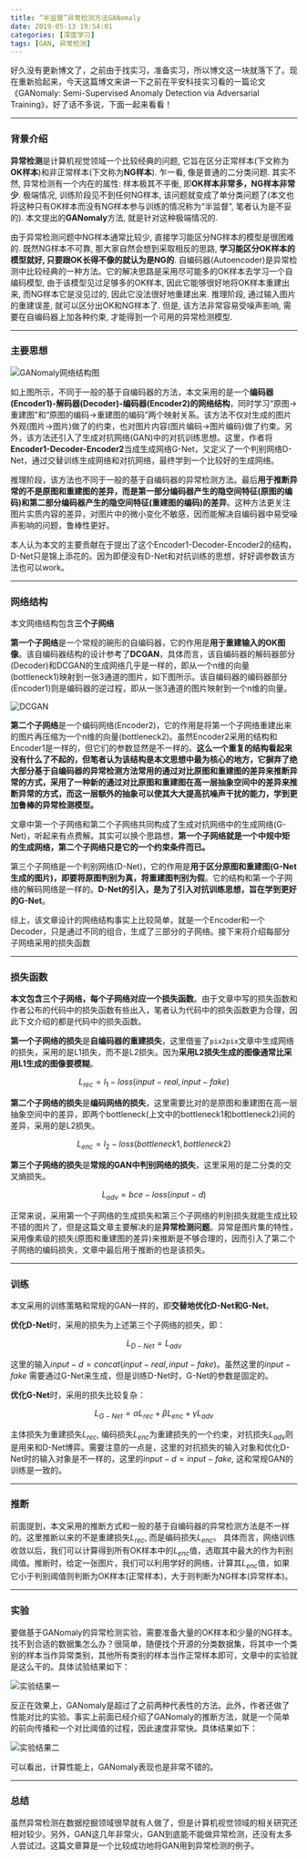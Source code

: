 ```yaml
---
title: “半监督”异常检测方法GANomaly
date: 2019-05-13 19:54:01
categories: [深度学习]
tags: [GAN, 异常检测] 
---
```


好久没有更新博文了，之前由于找实习，准备实习，所以博文这一块就落下了。现在重新拾起来，今天这篇博文来讲一下之前在平安科技实习看的一篇论文《GANomaly: Semi-Supervised Anomaly Detection via Adversarial Training》，好了话不多说，下面一起来看看！<!--more-->

---

### 背景介绍

**异常检测**是计算机视觉领域一个比较经典的问题, 它旨在区分正常样本(下文称为**OK样本**)和非正常样本(下文称为**NG样本**). 乍一看, 像是普通的二分类问题. 其实不然, 异常检测有一个内在的属性: 样本极其不平衡, 即**OK样本非常多，NG样本非常少**. 极端情况, 训练阶段见不到任何NG样本, 该问题就变成了单分类问题了(本文也将这种只有OK样本而没有NG样本参与训练的情况称为“半监督”, 笔者认为是不妥的). 本文提出的**GANomaly**方法, 就是针对这种极端情况的.

由于异常检测问题中NG样本通常比较少, 直接学习能区分NG样本的模型是很困难的. 既然NG样本不可靠, 那大家自然会想到采取相反的思路, **学习能区分OK样本的模型就好, 只要跟OK长得不像的就认为是NG的**. 自编码器(Autoencoder)是异常检测中比较经典的一种方法。它的解决思路是采用尽可能多的OK样本去学习一个自编码模型, 由于该模型见过足够多的OK样本, 因此它能够很好地将OK样本重建出来, 而NG样本它是没见过的, 因此它没法很好地重建出来. 推理阶段, 通过输入图片的重建误差, 就可以区分出OK和NG样本了. 但是, 该方法非常容易受噪声影响, 需要在自编码器上加各种约束, 才能得到一个可用的异常检测模型.

---

### 主要思想

![GANomaly网络结构图](https://myblogs-photos-1256941622.cos.ap-chengdu.myqcloud.com/GANomaly/GANomaly%E7%BD%91%E7%BB%9C%E7%BB%93%E6%9E%84%E5%9B%BE.jpg?q-sign-algorithm=sha1&q-ak=AKID0FZoYQkNUe71GQGrvl6cd7TBNHxNe8ed&q-sign-time=1558683028;1558684828&q-key-time=1558683028;1558684828&q-header-list=&q-url-param-list=&q-signature=a892bc2435e079e3328c95bc53f5b9f6f3945804&x-cos-security-token=b2f685260f3f63f57de5a574b44aca8a8b1982f310001)


如上图所示，不同于一般的基于自编码器的方法，本文采用的是一个**编码器(Encoder1)-解码器(Decoder)-编码器(Encoder2)的网络结构**，同时学习“原图->重建图”和“原图的编码->重建图的编码”两个映射关系。该方法不仅对生成的图片外观(图片->图片)做了的约束，也对图片内容(图片编码->图片编码)做了约束。另外，该方法还引入了生成对抗网络(GAN)中的对抗训练思想。这里，作者将**Encoder1-Decoder-Encoder2**当成生成网络G-Net，又定义了一个判别网络D-Net，通过交替训练生成网络和对抗网络，最终学到一个比较好的生成网络。

推理阶段，该方法也不同于一般的基于自编码器的异常检测方法。最后**用于推断异常的不是原图和重建图的差异，而是第一部分编码器产生的隐空间特征(原图的编码)和第二部分编码器产生的隐空间特征(重建图的编码)的差异**。这种方法更关注图片实质内容的差异，对图片中的微小变化不敏感，因而能解决自编码器中易受噪声影响的问题，鲁棒性更好。

本人认为本文的主要贡献在于提出了这个Encoder1-Decoder-Encoder2的结构，D-Net只是锦上添花的。因为即便没有D-Net和对抗训练的思想，好好调参数该方法也可以work。

---

### 网络结构

本文网络结构包含**三个子网络**

**第一个子网络**是一个常规的碗形的自编码器，它的作用是**用于重建输入的OK图像**。该自编码器结构的设计参考了**DCGAN**，具体而言，该自编码器的解码器部分(Decoder)和DCGAN的生成网络几乎是一样的，即从一个n维的向量(bottleneck1)映射到一张3通道的图片，如下图所示。该自编码器的编码器部分(Encoder1)则是编码器的逆过程，即从一张3通道的图片映射到一个n维的向量。

![DCGAN](https://myblogs-photos-1256941622.cos.ap-chengdu.myqcloud.com/GANomaly/DCGAN.jpg?q-sign-algorithm=sha1&q-ak=AKIDjs2TzYdC8kcoHeDkKpHpCoK0ksFNgrVz&q-sign-time=1558683065;1558684865&q-key-time=1558683065;1558684865&q-header-list=&q-url-param-list=&q-signature=47b13736a174b6a3e70587cef3789bcb1d532649&x-cos-security-token=25d85e644cf572cab9b7ce834bbee15cfc96178410001)

**第二个子网络**是一个编码网络(Encoder2)，它的作用是将第一个子网络重建出来的图片再压缩为一个n维的向量(bottleneck2)。虽然Encoder2采用的结构和Encoder1是一样的，但它们的参数显然是不一样的。**这么一个重复的结构看起来没有什么了不起的，但笔者认为该结构是本文思想中最为核心的地方，它摒弃了绝大部分基于自编码器的异常检测方法常用的通过对比原图和重建图的差异来推断异常的方式，采用了一种新的通过对比原图和重建图在高一层抽象空间中的差异来推断异常的方式，而这一层额外的抽象可以使其大大提高抗噪声干扰的能力，学到更加鲁棒的异常检测模型。**

文章中第一个子网络和第二个子网络共同构成了生成对抗网络中的生成网络(G-Net)，听起来有点费解。其实可以换个思路想，**第一个子网络就是一个中规中矩的生成网络，第二个子网络只是它的一个约束条件而已。**

第三个子网络是一个判别网络(D-Net)，它的作用是**用于区分原图和重建图(G-Net生成的图片)，即要将原图判别为真，将重建图判别为假**。它的结构和第一个子网络的解码网络是一样的。**D-Net的引入，是为了引入对抗训练思想，旨在学到更好的G-Net**。

综上，该文章设计的网络结构事实上比较简单，就是一个Encoder和一个Decoder，只是通过不同的组合，生成了三部分的子网络。接下来将介绍每部分子网络采用的损失函数

---

### 损失函数

**本文包含三个子网络，每个子网络对应一个损失函数**。由于文章中写的损失函数和作者公布的代码中的损失函数有些出入，笔者认为代码中的损失函数更为合理，因此下文介绍的都是代码中的损失函数。

**第一个子网络的损失**是**自编码器的重建损失**，这里借鉴了`pix2pix`文章中生成网络的损失，采用的是L1损失，而不是L2损失。因为**采用L2损失生成的图像通常比采用L1生成的图像要模糊**。

$$L_{rec} = l_{1}-loss(input-real, input-fake)$$

**第二个子网络的损失**是**编码网络的损失**，这里需要比对的是原图和重建图在高一层抽象空间中的差异，即两个bottleneck(上文中的bottleneck1和bottleneck2)间的差异，采用的是L2损失。

$$ L_{enc} = l_2-loss(bottleneck1, bottleneck2)$$

**第三个子网络的损失**是**常规的GAN中判别网络的损失**，这里采用的是二分类的交叉熵损失。

$$ L_{adv} = bce-loss(input-d)$$

正常来说，采用第一个子网络的生成损失和第三个子网络的判别损失就能生成比较不错的图片了，但是这篇文章主要解决的是**异常检测问题**。异常是图片集的特性，采用像素级的损失(原图和重建图的差异)来推断是不够合理的，因而引入了第二个子网络的编码损失，文章中最后用于推断的也是该损失。

---

### 训练

本文采用的训练策略和常规的GAN一样的，即**交替地优化D-Net和G-Net**。

**优化D-Net**时，采用的损失为上述第三个子网络的损失，即：

$$L_{D-Net} = L_{adv}$$

这里的输入$input-d = concat(input-real, input-fake)$。虽然这里的$input-fake$ 需要通过G-Net来生成，但是训练D-Net时，G-Net的参数是固定的。

**优化G-Net**时，采用的损失比较复杂：

$$L_{G-Net} = \alpha L_{rec} + \beta L_{enc} + \gamma L_{adv}$$

主体损失为重建损失$L_{rec}$, 编码损失$L_{enc}$为重建损失的一个约束，对抗损失$L_{adv}$则是用来和D-Net博弈。需要注意的一点是，这里的对抗损失的输入对象和优化D-Net时的输入对象是不一样的，这里的$input-d = input-fake$, 这和常规GAN的训练是一致的。

---

### 推断

前面提到，本文采用的推断方式和一般的基于自编码器的异常检测方法是不一样的。这里推断以来的不是重建损失$L_{rec}$, 而是编码损失$L_{enc}$。 具体而言，网络训练收敛以后，我们可以计算得到所有OK样本中的$L_{enc}$值，选取其中最大的作为判别阈值。推断时，给定一张图片，我们可以利用学好的网络，计算其$L_{enc}$值，如果它小于判别阈值则判断为OK样本(正常样本)，大于则判断为NG样本(异常样本)。

---

### 实验

要做基于GANomaly的异常检测实验，需要准备大量的OK样本和少量的NG样本。找不到合适的数据集怎么办？很简单，随便找个开源的分类数据集，将其中一个类别的样本当作异常类别，其他所有类别的样本当作正常样本即可，文章中的实验就是这么干的。具体试验结果如下：

![实验结果一](https://myblogs-photos-1256941622.cos.ap-chengdu.myqcloud.com/GANomaly/%E5%AE%9E%E9%AA%8C%E7%BB%93%E6%9E%9C1.jpg?q-sign-algorithm=sha1&q-ak=AKID6r2m3bGxqE93kkk5IvWSat53O9IIqY11&q-sign-time=1558683099;1558684899&q-key-time=1558683099;1558684899&q-header-list=&q-url-param-list=&q-signature=7d0443cd625a33c706a9f48755e3d539368d3af9&x-cos-security-token=344a9c0cdbacc000d17ebdec6217ca7bee6c70fa10001)

反正在效果上，GANomaly是超过了之前两种代表性的方法。此外，作者还做了性能对比的实验。事实上前面已经介绍了GANomaly的推断方法，就是一个简单的前向传播和一个对比阈值的过程，因此速度非常快。具体结果如下：

![实验结果二](https://myblogs-photos-1256941622.cos.ap-chengdu.myqcloud.com/GANomaly/%E5%AE%9E%E9%AA%8C%E7%BB%93%E6%9E%9C2.jpg?q-sign-algorithm=sha1&q-ak=AKIDVoHbwXxqpc6P2WL5tu9zJGJDkBwVCKtn&q-sign-time=1558683147;1558684947&q-key-time=1558683147;1558684947&q-header-list=&q-url-param-list=&q-signature=dd5c46bed2770c537ec3a95a203ac17ce8d85e23&x-cos-security-token=cdb40c79ba0bff1a5fe7f7854e8936fc7a7144e610001)

可以看出，计算性能上，GANomaly表现也是非常不错的。

---

### 总结

虽然异常检测在数据挖掘领域很早就有人做了，但是计算机视觉领域的相关研究还相对较少。另外，GAN这几年非常火，GAN到底能不能做异常检测，还没有太多人尝试过。这篇文章算是一个比较成功地将GAN用到异常检测的例子。